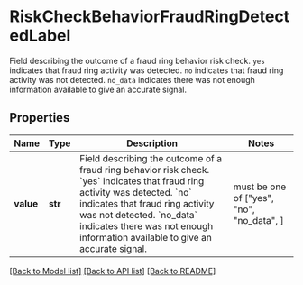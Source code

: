 # RiskCheckBehaviorFraudRingDetectedLabel

Field describing the outcome of a fraud ring behavior risk check.  `yes` indicates that fraud ring activity was detected.  `no` indicates that fraud ring activity was not detected.  `no_data` indicates there was not enough information available to give an accurate signal.

## Properties
Name | Type | Description | Notes
------------ | ------------- | ------------- | -------------
**value** | **str** | Field describing the outcome of a fraud ring behavior risk check.  &#x60;yes&#x60; indicates that fraud ring activity was detected.  &#x60;no&#x60; indicates that fraud ring activity was not detected.  &#x60;no_data&#x60; indicates there was not enough information available to give an accurate signal. |  must be one of ["yes", "no", "no_data", ]

[[Back to Model list]](../README.md#documentation-for-models) [[Back to API list]](../README.md#documentation-for-api-endpoints) [[Back to README]](../README.md)


